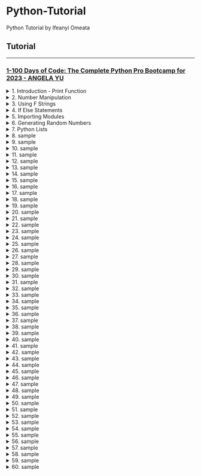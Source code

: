 # Python-Tutorial

Python Tutorial by Ifeanyi Omeata

## Tutorial

---

### [1-100 Days of Code: The Complete Python Pro Bootcamp for 2023 - ANGELA YU]()

<details>
  <summary>1. Introduction - Print Function </summary>

```py
# input() will get user input in console
# Then print() will print the word "Hello" and the user input
print("Hello + input("What is your name?"))
```

```py
# What is your name? Bob
# Hello Bob
```

```py
#This code prints the number of characters in a user's name.
print(len input ("What is your name?") ) )
```

```py
# What is your name? Bob
# 3
```

```py
name = input("What is your name?")
print(name)
```

```py
# What is your name? Mark
# Mark
```

```py
#1. Create a greeting for your program.
print("Welcome to the band name generator.")
#2. Ask the user for the city that they grew up in.
city = input("Which city did you grow up in?\n")
#3. Ask the user for the name of a pet.
pet = input("What is the name of a pet?\n")
#4. Combine the name of their city and pet and show them their band name.
print("Your band name could be " + city + " " + pet)
#5. Make sure the input cursor shows on a new line, see the example at:
# https://band-name-generator-end.appbrewery.repl.run/
```

```py
# Welcome to the band name generator.
# Which city did you grow up in?
# Bristol
# What is the name of a pet?
# Rabbit
# Your band name could be  Bristol Rabbit
```

</details>

<details>
  <summary>2. Number Manipulation </summary>

Rounding Numbers:

```py
print(round(8 / 3, 2))
```

```py
# 2.67
```

Flooring Numbers:

```py
print(8 // 3)
```

```py
# 2
```

```py
result = 4 / 2
result /= 2
print(result)
```

```py
# 1.0
```

```py
score = 0
score += 1
print(score)

```

```py
# 1
```

</details>

<details>
  <summary>3. Using F Strings </summary>

```py
score = 0
print("your score is " + str(score))
```

```py
score = 0
height = 1.8
isWinning = True
#f-String
print (f"your score is {score}")
```

```py
# your score is 0
```

```py
score = 0
height = 1.8
isWinning = True
#f-String
print(f"your score is {score}, your height is {height}, you are winning is {isWinning}")
```

```py
# your score is 0, your height is 1.8, you are winning is True
```

```py
age = input("What is your current age? ")

rem = (90 - int(age))
d =  rem * 365
w = rem * 52
m = rem * 12

print(f"You have {d} days, {w} weeks, and {m} months left.")
```

```py
# What is your current age? 35
# You have 20075 days, 2860 weeks, and 660 months left.
```

Using the Format function:

```py
format(salesAmount, '.2f')
```

Using the Format Method:

```py
"{:.2f}".format(salesAmount)
```

```py
print("Welcome to the tip calculator!")
bill = float(input("What was the total bill?\n$"))
tip = int(input("How much tip would you like to give? 10, 12, or 15?\n"))
people = int(input("How many people to split the bill?\n"))
bill_with_tip = (tip/100+1) * bill
bill_for_each_person = "{:.2f}".format(bill_with_tip/people)
print(f'Each person should pay: ${bill_for_each_person}.')
```

```py
# Welcome to the tip calculator!
# What was the total bill?
# $150.00
# How much tip would you like to give? 10, 12, or 15?
# 12
# How many people to split the bill?
# 5
# Each person should pay: $33.60.
```

</details>

<details>
  <summary>4. If Else Statements </summary>

```py
print("Welcome to the rollercoaster!")
height = int(input("What is your height in cm? "))

if height > 120:
	print("You can ride the rollercoaster!")
else:
	print("Sorry, you have to grow taller before you can ride.")
```

```py
# Welcome to the rollercoaster!
# What is your height in cm? 180
# You can ride the rollercoaster!
```

```py
number = int(input("Which number do you want to check? "))

if number%2 == 0:
    print('This is an even number.')
else:
    print('This is an odd number.')
```

```py
# Which number do you want to check? 51
# This is an odd number.
```

Nested If/Else:

```py
print("Welcome to the rollercoaster!")
height = int(input("What is your height in cm? "))

if height >= 120:
	print("You can ride the rollercoaster!")
	age = int(input("What is your age? "))
	if age <= 18:
		print("Please pay $7.")
	else:
		print("Please pay $12.")
else:
	print("Sorry, you have to grow taller before you can ride.")
```

```py
# Welcome to the rollercoaster!
# What is your height in cm? 180
# You can ride the rollercoaster!
# What is your age? 19
# Please pay $12.
```

Nested If/Elif/Else:

```py
if condition1:
  do A
elif condition2:
  do B
else:
  do this
```

```py
print("Welcome to the rollercoaster!")
height = int(input("What is your height in cm? "))

if height >= 120:
	print("You can ride the rollercoaster!")
	age = int(input("What is your age? "))

	if age < 12:
		print("Please pay $5.")
	elif age <= 18:
		print("Please pay $7.")
	else:
		print("Please pay $12.")
else:
	print("Sorry, you have to grow taller before you can ride.")
```

```py
# Welcome to the rollercoaster!
# What is your height in cm? 180
# You can ride the rollercoaster!
# What is your age? 11
# Please pay $5.
```

```py
height = float(input("enter your height in m: "))
weight = float(input("enter your weight in kg: "))

bmi = round(weight / height**2)

if bmi < 18.5:
    print(f"Your BMI is {bmi}, you are underweight.")
elif bmi < 25:
    print(f"Your BMI is {bmi}, you have a normal weight.")
elif bmi < 30:
    print(f"Your BMI is {bmi}, you are slightly overweight.")
elif bmi < 35:
    print(f"Your BMI is {bmi}, you are obese.")
else:
    print(f"Your BMI is {bmi}, you are clinically obese.")

```

```py
# enter your height in m: 1.8034
# enter your weight in kg: 120
# Your BMI is 37, you are clinically obese.
```

```py
year = int(input("Which year do you want to check? "))

if year % 4 == 0:
    if not year % 100 == 0 or year % 100 == 0 and year % 400 == 0:
        print('Leap year.')
    else:
        print('Not leap year.')
else:
    print('Not leap year.')
```

```py
# Which year do you want to check? 2000
# Leap year.
```

Multiple If statements:

```py
print("Welcome to the rollercoaster!")
height = int(input("What is your height in cm? "))
bill = 0

if height >= 120:
	print("You can ride the rollercoaster!")
	age = int(input("What is your age? "))
	if age < 12:
		bill = 5
		print("Child tickets are $5.")
	elif age <= 18:
		bill = 7
		print("Youth tickets are $7.")
	else:
		bill = 12
		print("Adult tickets are $12.")

	wants_photo = input("Do you want a photo taken? Y or N. ")
	if wants_photo == "Y":
		bill += 3
	print(f"Your final bill is ${bill}.")
else:
	print("Sorry, you have to grow taller before you can ride.")
```

```py
# Welcome to the rollercoaster!
# What is your height in cm? 181
# You can ride the rollercoaster!
# What is your age? 22
# Adult tickets are $12.
# Do you want a photo taken? Y or N. Y
# Your final bill is $15.
```

```py
print("Welcome to Python Pizza Deliveries!")
size = input("What size pizza do you want? S, M, or L ")
add_pepperoni = input("Do you want pepperoni? Y or N ")
extra_cheese = input("Do you want extra cheese? Y or N ")

bill = 0
pepperoni_bill = 0

if size == "S":
  bill += 15
elif size == "M":
  bill += 20
  pepperoni_bill = 3
else:
  bill += 25
  pepperoni_bill = 3

if add_pepperoni == "Y":
	if size == "S":
		bill += 2
	else:
		bill += 3

if extra_cheese == "Y":
  bill += 1

print(f"Your final bill is: ${bill}.")
```

```py
# Welcome to Python Pizza Deliveries!
# What size pizza do you want? S, M, or L S
# Do you want pepperoni? Y or N N
# Do you want extra cheese? Y or N Y
# Your final bill is: $16.
```

```py
print("Welcome to the Love Calculator!")
name1 = input("What is your name? \n")
name2 = input("What is their name? \n")

true = "true"
love = "love"
names = (name1 + name2).lower().strip()
true_count = 0
love_count = 0

for i in true:
    true_count += names.count(i)

for j in love:
    love_count += names.count(j)

love_score = int(f"{true_count}{love_count}")

if love_score < 10 or love_score > 90:
    print(f"Your score is {love_score}, you go together like coke and mentos.")
elif love_score >= 40 and love_score =< 50:
    print(f"Your score is {love_score}, you are alright together.")
else:
    print(f"Your score is {love_score}.")
```

```py
# Welcome to the Love Calculator!
# What is your name?
# Kanye West
# What is their name?
# Kim Kardashian
# Your score is 42, you are alright together.
```

```py
print("Welcome to Tresure Island.")
print("Your mission is to find the treasure.")

choice1=input('You\'re at a crossroad, where do you want to go? Type "left" or "right". ').lower()

if choice1 == "left":
	choice2=input('You\'ve come to a lake. There is an island in the middle of the lake. Type "wait" to wait for a boat. Type "swim" to swim across.').lower()
	if choice2 == "wait":
		choice3 = input("You arrive at the island unharmed. There is a house with 3 doors.One red, one yellow and one blue. Which colour do you choose?").lower()
		if choice3 == "red":
			print("It's a room full of fire. Game Over.")
		elif choice3 == "yellow":
			print("You found the treasure! You Win!")
		elif choice3 == "blue":
			print("You enter a room of beasts. Game Over.")
		else:
			print("You chose a door that doesn't exist. Game Over.")
	else:
		print("You got attacked by an angry trout. Game Over.")
else:
	print("You fell into a hole. Game Over.")
```

```py
# Welcome to Tresure Island.
# Your mission is to find the treasure.
# You're at a crossroad, where do you want to go? Type "left" or "right". left
# You've come to a lake. There is an island in the middle of the lake. Type "wait" to wait for a boat. Type "swim" to swim across.wait
# You arrive at the island unharmed. There is a house with 3 doors.One red, one yellow and one blue. Which colour do you choose?yellow
# You found the treasure! You Win!
```

```py
import random

listofnum = [1, 2, 3, 4, 5]
# 1
print(random.choice(listofnum))

# 2
random.shuffle(listofnum)
print(listofnum)
```

```py
# 4
# [2, 1, 4, 5, 3]
```

```py
import random

print("Welcome to Treasure Island.")
print("Your mission is to find the treasure.")

start = 'ON'

choices = ['left', 'right']
random_choice = random.choice(choices)
# print(random_choice)
choice = input(
    "You're at a cross road. Where do you want to go? Type 'left' or 'right'\n"
).lower().strip()
if choice == random_choice:
    print('Great Choice! Way to go. keep going forward....')
else:
    print('Fall into a Hole. Game Over.')
    start = 'OFF'

choices = ['swim', 'wait']
random_choice = random.choice(choices)
# print(random_choice)
if start == 'ON':
    choice = input(
        "You come to a lake. There is an island in the middle of the lake. Type 'wait' to wait for a boat. Type 'swim' to swim across.\n"
    ).lower().strip()

    if choice == random_choice:
        print('Great Choice! Way to go. keep going forward....')
    else:
        print('Attacked by Trout. Game Over.')
        start = 'OFF'

choices = ['red', 'yellow', 'blue']
random_choice = random.choice(choices)
# print(random_choice)
if start == 'ON':
    choice = input(
        "You arrive at the island unharmed. There is a house with 3 doors. One red, one yellow and one blue. Which colour do you choose?\n"
    ).lower().strip()

    if choice == random_choice:
        print('Congratulations! You WON the challenge....')
    elif choice == "red":
        print('Burned by Fire. Game Over.')
    elif choice == "blue":
        print('Eaten by Beasts. Game Over.')
    else:
        print('Drowned by Water. Game Over.')
```

```py
# Welcome to Treasure Island.
# Your mission is to find the treasure.
# You're at a cross road. Where do you want to go? Type 'left' or 'right'
# left
# Great Choice! Way to go. keep going forward....
# You come to a lake. There is an island in the middle of the lake. Type 'wait' to wait for a boat. Type 'swim' to swim across.
# swim
# Great Choice! Way to go. keep going forward....
# You arrive at the island unharmed. There is a house with 3 doors. One red, one yellow and one blue. Which colour do you choose?
# yellow
# Congratulations! You WON the challenge....
```

</details>

<details>
  <summary>5. Importing Modules </summary>

Import from a single module in same folder -

person.py:

```py
name = "Ben"
account_no = "113748919"
age = 21
```

main:

```py
from person import account_no

print(account_no)
```

```py
# 113748919
```

Import from multiple modules in same folder -

person.py:

```py
name = "Ben"
account_no = "113748919"
age = 21
```

school.py:

```py
department = "Economics"
year = 2011
```

main.py:

```py
from person import account_no
from school import year

print(account_no)
print(year)

```

```py
# 113748919
# 2011
```

Import from multiple modules in different folder -

host/init.py:

```py
__all__ = ["person", "school"]
```

host/person.py:

```py
name = "Ben"
account_no = "113748919"
age = 21
```

host/school.py:

```py
department = "Economics"
year = 2011
```

main.py:

```py
from host import *

print(person.account_no)
print(school.year)

```

```py
# 113748919
# 2011
```

</details>

<details>
  <summary>6. Generating Random Numbers </summary>

```py
import random

#Random number between 1 and 10
random_integer = random.randint(1, 10)
print(random_integer)

#Random number between 0 and 1
random_float = random.random()
print(random_float)
```

```py
# 4
# 0.35402952193969894
```

Random number between 0 and 5:

```py
import random

#Random number between 1 and 10
random_integer = random.randint(1, 10)
# print(random_integer)

#Random number between 0 and 1
random_float = random.random()
# print(random_float)

#Random number between 0 and 5
for i in range(21):
    print(f"{i}: {format(round(random.random() * 5,2),'.2f')}")
```

```py
# 0: 2.61
# 1: 1.78
# 2: 1.57
# 3: 4.22
# 4: 0.43
# 5: 2.41
# 6: 2.86
# 7: 3.35
# 8: 4.37
# 9: 1.13
# 10: 0.60
# 11: 0.66
# 12: 3.54
# 13: 3.69
# 14: 2.81
# 15: 2.98
# 16: 3.79
# 17: 3.87
# 18: 3.01
# 19: 3.88
# 20: 0.95
```

Select randomly from list of Choices:

```py
import random

print(random.choice(["Heads", "Tails"]))
```

```py
# Tails
```

```py
import random

random_side = random.randint(0, 1)

if random_side == 1:
    print("Heads")
else:
    print("Tails")
```

```py
# Heads
```

</details>

<details>
  <summary>7. Python Lists </summary>

Get a List Item from the index Position:

```py
states_of_america = [
    "Delaware", "Pennsylvania", "New Jersey", "Georgia", "Connecticut",
    "Massachusetts", "Maryland", "South Carolina", "New Hampshire", "Virginia",
    "New York", "North Carolina", "Rhode Island", "Vermont", "Kentucky",
    "Tennessee", "Ohio", "Louisiana", "Indiana", "Mississippi", "Illinois",
    "Alabama", "Maine", "Missouri", "Arkansas", "Michigan", "Florida", "Texas",
    "Iowa", "Wisconsin", "California", "Minnesota", "Oregon", "Kansas",
    "West Virginia", "Nevada", "Nebraska", "Colorado", "North Dakota",
    "South Dakota", "Montana", "Washington", "Idaho", "Wyoming", "Utah",
    "Oklahoma", "New Mexico", "Arizona", "Alaska", "Hawaii"
]

print(states_of_america[0])
```

```py
# Delaware
```

Get an Item from the end of the list:

```py
states_of_america = [
    "Delaware", "Pennsylvania", "New Jersey", "Georgia", "Connecticut",
    "Massachusetts", "Maryland", "South Carolina", "New Hampshire", "Virginia",
    "New York", "North Carolina", "Rhode Island", "Vermont", "Kentucky",
    "Tennessee", "Ohio", "Louisiana", "Indiana", "Mississippi", "Illinois",
    "Alabama", "Maine", "Missouri", "Arkansas", "Michigan", "Florida", "Texas",
    "Iowa", "Wisconsin", "California", "Minnesota", "Oregon", "Kansas",
    "West Virginia", "Nevada", "Nebraska", "Colorado", "North Dakota",
    "South Dakota", "Montana", "Washington", "Idaho", "Wyoming", "Utah",
    "Oklahoma", "New Mexico", "Arizona", "Alaska", "Hawaii"
]

print(states_of_america[-2])
```

```py
# Alaska
```

Changing the value of an item in the List:

```py
states_of_america = [
    "Delaware", "Pennsylvania", "New Jersey", "Georgia", "Connecticut",
    "Massachusetts", "Maryland", "South Carolina", "New Hampshire", "Virginia",
    "New York", "North Carolina", "Rhode Island", "Vermont", "Kentucky",
    "Tennessee", "Ohio", "Louisiana", "Indiana", "Mississippi", "Illinois",
    "Alabama", "Maine", "Missouri", "Arkansas", "Michigan", "Florida", "Texas",
    "Iowa", "Wisconsin", "California", "Minnesota", "Oregon", "Kansas",
    "West Virginia", "Nevada", "Nebraska", "Colorado", "North Dakota",
    "South Dakota", "Montana", "Washington", "Idaho", "Wyoming", "Utah",
    "Oklahoma", "New Mexico", "Arizona", "Alaska", "Hawaii"
]

states_of_america[1] = "Pencilvania"
print(states_of_america[1])
```

```py
# Pencilvania
```

Adding Items to a List:

```py
states_of_america = [
    "Delaware", "Pennsylvania", "New Jersey", "Georgia", "Connecticut",
    "Massachusetts", "Maryland", "South Carolina", "New Hampshire", "Virginia",
    "New York", "North Carolina", "Rhode Island", "Vermont", "Kentucky",
    "Tennessee", "Ohio", "Louisiana", "Indiana", "Mississippi", "Illinois",
    "Alabama", "Maine", "Missouri", "Arkansas", "Michigan", "Florida", "Texas",
    "Iowa", "Wisconsin", "California", "Minnesota", "Oregon", "Kansas",
    "West Virginia", "Nevada", "Nebraska", "Colorado", "North Dakota",
    "South Dakota", "Montana", "Washington", "Idaho", "Wyoming", "Utah",
    "Oklahoma", "New Mexico", "Arizona", "Alaska", "Hawaii"
]

states_of_america.append("Angelaland")
print(states_of_america[-1])
```

```py
# Angelaland
```

Adding more than one item to the List:

```py
states_of_america = [
    "Delaware", "Pennsylvania", "New Jersey", "Georgia", "Connecticut",
    "Massachusetts", "Maryland", "South Carolina", "New Hampshire", "Virginia",
    "New York", "North Carolina", "Rhode Island", "Vermont", "Kentucky",
    "Tennessee", "Ohio", "Louisiana", "Indiana", "Mississippi", "Illinois",
    "Alabama", "Maine", "Missouri", "Arkansas", "Michigan", "Florida", "Texas",
    "Iowa", "Wisconsin", "California", "Minnesota", "Oregon", "Kansas",
    "West Virginia", "Nevada", "Nebraska", "Colorado", "North Dakota",
    "South Dakota", "Montana", "Washington", "Idaho", "Wyoming", "Utah",
    "Oklahoma", "New Mexico", "Arizona", "Alaska", "Hawaii"
]

states_of_america.extend(["Angelaland", "Lagosland", "Hopeland"])
print(states_of_america[-5:])

```

```py
# ['Alaska', 'Hawaii', 'Angelaland', 'Lagosland', 'Hopeland']
```

Randomly selecting items from a List:

```py
import random

names_string = input("Give me everybody's names, separated by a comma. \n")
names = names_string.split(", ")

person_to_pay = names[random.randint(0, len(names) - 1)]
print(f"{person_to_pay} is going to buy the meal today!")
```

```py
# Give me everybody's names, separated by a comma.
# James, John, Luke, Mary, Ashley, Dan
# Ashley is going to buy the meal today!
```

```py
import random

names_string = input("Give me everybody's names, separated by a comma. \n")
names = names_string.split(", ")

person_to_pay = random.choice(names)
print(f"{person_to_pay} is going to buy the meal today!")
```

```py
# Give me everybody's names, separated by a comma.
# James, John, Luke, Mary, Ashley, Dan
# Ashley is going to buy the meal today!
```

Nested Lists:

```py
fruits = ["Strawberries", "Nectarines", "Apples", "Grapes", "Peaches", "Cherries", "Pears"]
vegetables = ["Spinach", "Kale", "Tomatoes", "Celery", "Potatoes"]

dirty_dozen = [fruits, vegetables]

print(dirty_dozen)

```

```py
# [['Strawberries', 'Nectarines', 'Apples', 'Grapes', 'Peaches', 'Cherries', 'Pears'], ['Spinach', 'Kale', 'Tomatoes', 'Celery', 'Potatoes']]
```

```py

```

```py

```

```py

```

```py

```

```py

```

```py

```

</details>

<details>
  <summary>8. sample </summary>

```py

```

```py

```

```py

```

```py

```

</details>

<details>
  <summary>9. sample </summary>

```py

```

```py

```

```py

```

```py

```

</details>

<details>
  <summary>10. sample </summary>

```py

```

```py

```

```py

```

```py

```

</details>

<details>
  <summary>11. sample </summary>

```py

```

```py

```

```py

```

```py

```

</details>

<details>
  <summary>12. sample </summary>

```py

```

```py

```

```py

```

```py

```

</details>

<details>
  <summary>13. sample </summary>

```py

```

```py

```

```py

```

```py

```

</details>

<details>
  <summary>14. sample </summary>

```py

```

```py

```

```py

```

```py

```

</details>

<details>
  <summary>15. sample </summary>

```py

```

```py

```

```py

```

```py

```

</details>

<details>
  <summary>16. sample </summary>

```py

```

```py

```

```py

```

```py

```

</details>

<details>
  <summary>17. sample </summary>

```py

```

```py

```

```py

```

```py

```

</details>

<details>
  <summary>18. sample </summary>

```py

```

```py

```

```py

```

```py

```

</details>

<details>
  <summary>19. sample </summary>

```py

```

```py

```

```py

```

```py

```

</details>

<details>
  <summary>20. sample </summary>

```py

```

```py

```

```py

```

```py

```

</details>

<details>
  <summary>21. sample </summary>

```py

```

```py

```

```py

```

```py

```

</details>

<details>
  <summary>22. sample </summary>

```py

```

```py

```

```py

```

```py

```

</details>

<details>
  <summary>23. sample </summary>

```py

```

```py

```

```py

```

```py

```

</details>

<details>
  <summary>24. sample </summary>

```py

```

```py

```

```py

```

```py

```

</details>

<details>
  <summary>25. sample </summary>

```py

```

```py

```

```py

```

```py

```

</details>

<details>
  <summary>26. sample </summary>

```py

```

```py

```

```py

```

```py

```

</details>

<details>
  <summary>27. sample </summary>

```py

```

```py

```

```py

```

```py

```

</details>

<details>
  <summary>28. sample </summary>

```py

```

```py

```

```py

```

```py

```

</details>

<details>
  <summary>29. sample </summary>

```py

```

```py

```

```py

```

```py

```

</details>

<details>
  <summary>30. sample </summary>

```py

```

```py

```

```py

```

```py

```

</details>

<details>
  <summary>31. sample </summary>

```py

```

```py

```

```py

```

```py

```

</details>

<details>
  <summary>32. sample </summary>

```py

```

```py

```

```py

```

```py

```

</details>

<details>
  <summary>33. sample </summary>

```py

```

```py

```

```py

```

```py

```

</details>

<details>
  <summary>34. sample </summary>

```py

```

```py

```

```py

```

```py

```

</details>

<details>
  <summary>35. sample </summary>

```py

```

```py

```

```py

```

```py

```

</details>

<details>
  <summary>36. sample </summary>

```py

```

```py

```

```py

```

```py

```

</details>

<details>
  <summary>37. sample </summary>

```py

```

```py

```

```py

```

```py

```

</details>

<details>
  <summary>38. sample </summary>

```py

```

```py

```

```py

```

```py

```

</details>

<details>
  <summary>39. sample </summary>

```py

```

```py

```

```py

```

```py

```

</details>

<details>
  <summary>40. sample </summary>

```py

```

```py

```

```py

```

```py

```

</details>

<details>
  <summary>41. sample </summary>

```py

```

```py

```

```py

```

```py

```

</details>

<details>
  <summary>42. sample </summary>

```py

```

```py

```

```py

```

```py

```

</details>

<details>
  <summary>43. sample </summary>

```py

```

```py

```

```py

```

```py

```

</details>

<details>
  <summary>44. sample </summary>

```py

```

```py

```

```py

```

```py

```

</details>

<details>
  <summary>45. sample </summary>

```py

```

```py

```

```py

```

```py

```

</details>

<details>
  <summary>46. sample </summary>

```py

```

```py

```

```py

```

```py

```

</details>

<details>
  <summary>47. sample </summary>

```py

```

```py

```

```py

```

```py

```

</details>

<details>
  <summary>48. sample </summary>

```py

```

```py

```

```py

```

```py

```

</details>

<details>
  <summary>49. sample </summary>

```py

```

```py

```

```py

```

```py

```

</details>

<details>
  <summary>50. sample </summary>

```py

```

```py

```

```py

```

```py

```

</details>

<details>
  <summary>51. sample </summary>

```py

```

```py

```

```py

```

```py

```

</details>

<details>
  <summary>52. sample </summary>

```py

```

```py

```

```py

```

```py

```

</details>

<details>
  <summary>53. sample </summary>

```py

```

```py

```

```py

```

```py

```

</details>

<details>
  <summary>54. sample </summary>

```py

```

```py

```

```py

```

```py

```

</details>

<details>
  <summary>55. sample </summary>

```py

```

```py

```

```py

```

```py

```

</details>

<details>
  <summary>56. sample </summary>

```py

```

```py

```

```py

```

```py

```

</details>

<details>
  <summary>57. sample </summary>

```py

```

```py

```

```py

```

```py

```

</details>

<details>
  <summary>58. sample </summary>

```py

```

```py

```

```py

```

```py

```

</details>

<details>
  <summary>59. sample </summary>

```py

```

```py

```

```py

```

```py

```

</details>

<details>
  <summary>60. sample </summary>

```py

```

```py

```

```py

```

```py

```

</details>
